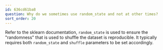 ```yaml
---
id: 636cd61ba8
question: Why do we sometimes use random_state and not at other times?
sort_order: 20
---
```


Refer to the sklearn documentation, `random_state` is used to ensure the "randomness" that is used to shuffle the dataset is reproducible. It typically requires both `random_state` and `shuffle` parameters to be set accordingly.